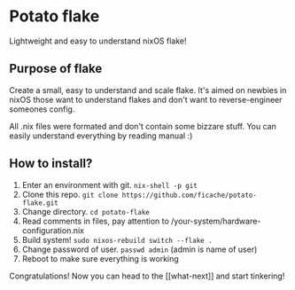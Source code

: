 # Potato flake
Lightweight and easy to understand nixOS flake!

## Purpose of flake
Create a small, easy to understand and scale flake. 
It's aimed on newbies in nixOS those want to understand flakes and don't want
to reverse-engineer someones config.

All .nix files were formated and don't contain some bizzare stuff. 
You can easily understand everything by reading manual :)

## How to install?

1. Enter an environment with git. `nix-shell -p git`
2. Clone this repo. `git clone https://github.com/ficache/potato-flake.git`
3. Change directory. `cd potato-flake`
4. Read comments in files, pay attention to /your-system/hardware-configuration.nix
5. Build system! `sudo nixos-rebuild switch --flake .`
6. Change password of user. `passwd admin` (admin is name of user)
7. Reboot to make sure everything is working

Congratulations! Now you can head to the [[what-next]] and start tinkering!
 


